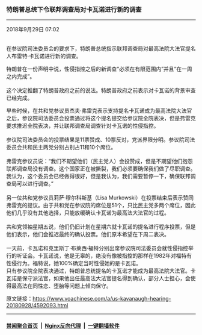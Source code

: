 ### 特朗普总统下令联邦调查局对卡瓦诺进行新的调查
------------------------

<div class="published">
 <span class="date" title="中国时间">
  <time datetime="2018-09-29T07:02:19+08:00">
   2018年9月29日 07:02
  </time>
 </span>
</div>
<br/>
<div class="wsw">
 <p>
  在参议院司法委员会的要求下，特朗普总统指示联邦调查局对最高法院大法官提名人布雷特·卡瓦诺进行新的调查。
 </p>
 <p>
  特朗普在一份声明中说，性侵指控之后的新调查“必须在有限范围内”并且“在一周之内完成”。
  <br/>
  <br/>
  这个决定推翻了特朗普政府之前的说法。特朗普政府之前表示对卡瓦诺的背景审查已经完成。
 </p>
 <p>
  早些时候，在共和党参议员杰夫·弗雷克表示支持提名卡瓦诺成为最高法院大法官之后，参议院司法委员会投票通过将这个提名提交给参议院全院表决，但是弗雷克要求推迟全院表决，并让联邦调查局调查针对卡瓦诺的性侵指控。
  <br/>
  <br/>
  参议院司法委员会的投票结果是11票赞成、10票反对，党派界限分明。参议院司法委员会共和民主两党分别占别占11和10个席位。
  <br/>
  <br/>
  弗雷克参议员说：“我们不期望他们（民主党人）会投赞成，但是不期望他们抱怨联邦调查局没有调查。这个国家正在被撕裂，我们必须要确保我们做了尽职调查。我认为，这个委员会已经做得很好，但是我认为，我们需要暂停一下，确保联邦调查局可以进行调查。”
  <br/>
  <br/>
  另一位共和党参议员莉萨·穆尔科斯基（Lisa Murkowski）在投票结束后表示赞同弗雷克的提议。由于共和党在参议院的席位是51个，只比民主党多两个席位，因此他们几乎没有其他选择，只能放缓确认卡瓦诺为最高法大法官的过程。
  <br/>
  <br/>
  共和党领袖星期五说，他们仍旧计划在星期六就卡瓦诺的提名进行程序投票，但是他们表示，他们会推迟最终的确认投票。他们原本希望在下周二表决。
  <br/>
  <br/>
  一天前，卡瓦诺和克里斯丁·布莱西·福特分别出席参议院司法委员会就性侵指控举行的听证会。卡瓦诺说，他是无辜的，绝没有像被指控的那样在1982年对福特有性侵行为。福特说，她100%确定当时性侵她的是卡瓦诺。
  <br/>
  只有参议院全院表决通过，特朗普总统提名的卡瓦诺才能成为最高法院大法官。卡瓦诺是保守派法官，如果他出任最高法大法官提名得到确认，部分人士担心，会使得最高法在同性恋、堕胎等问题上倾向保守。
 </p>
 <p>
 </p>
</div>

原文链接：https://www.voachinese.com/a/us-kavanaugh-hearing-20180928/4592093.html


------------------------
#### [禁闻聚合首页](https://github.com/gfw-breaker/banned-news/blob/master/README.md) &nbsp;|&nbsp; [Nginx反向代理](https://github.com/gfw-breaker/open-proxy/blob/master/README.md) &nbsp;|&nbsp;  [一键翻墙软件](https://github.com/gfw-breaker/nogfw/blob/master/README.md)